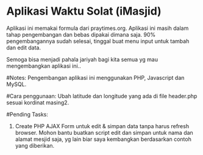 # Aplikasi Waktu Solat (iMasjid)
Aplikasi ini memakai formula dari praytimes.org.
Aplikasi ini masih dalam tahap pengembangan dan bebas dipakai dimana saja.
90% pengembangannya sudah selesai, tinggal buat menu input untuk tambah dan edit data.

Semoga bisa menjadi pahala jariyah bagi kita semua yg mau mengembangkan aplikasi ini..

#Notes:
Pengembangan aplikasi ini menggunakan PHP, Javascript dan MySQL.

#Cara penggunaan:
Ubah latitude dan longitude yang ada di file header.php sesuai kordinat masing2.

#Pending Tasks:
1. Create PHP AJAX Form untuk edit & simpan data tanpa harus refresh browser.
   Mohon bantu buatkan script edit dan simpan untuk nama dan alamat mesjid saja, yg lain biar saya
   kembangkan berdasarkan contoh yang diberikan.
